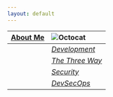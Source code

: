 ```yaml
---
layout: default
---
```



| [**About Me**](./about.html)     | ![Octocat](https://github.githubassets.com/images/icons/emoji/octocat.png)         |
|:-------------|:------------------|
|            | [_Development_](./development.html) |
|            | [_The Three Way_](./the-three-way.html)  |
|            | [_Security_](./security.html) |
|            | [_DevSecOps_](./DevSecOps.html) |


